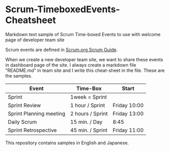 # Scrum-TimeboxedEvents-Cheatsheet
Markdown text sample of Scrum Time-boxed Events to use with welcome page of developer team site

Scrum events are defined in [Scrum.org Scrum Guide](https://www.scrumguides.org/scrum-guide.html).

When we create a new developer team site, we want to share these events in dashboard page of the site.
I always create a markdown file "README.md" in team site and I write this cheat-sheet in the file.
These are the samples.

 | Event | Time-Box | Start |
 ----|----|----
 | Sprint |  1week = Sprint  | |
 | Sprint Review   | 1 hour / Sprint| Friday 10:00 |
 | Sprint Planning meeting  | 2 hours / Sprint| Friday 13:00 |
 | Daily Scrum | 15 min. / Day| 8:45 |
 | Sprint Retrospective | 45 min. / Sprint| Friday 11:00 |
 
 This repository contains samples in English and Japanese.
